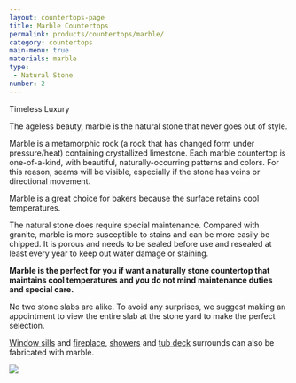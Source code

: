 ```yaml
---
layout: countertops-page
title: Marble Countertops
permalink: products/countertops/marble/
category: countertops
main-menu: true
materials: marble
type:
 - Natural Stone
number: 2
---
```


<div class="content">
<div class="content__text">
<p class="is-first-heading h2">Timeless Luxury</p>
<p class="h3">The ageless beauty, marble is the natural stone that never goes out of style.</p>

Marble is a metamorphic rock (a rock that has changed form under pressure/heat) containing crystallized limestone. Each marble countertop is one-of-a-kind, with beautiful, naturally-occurring patterns and colors. For this reason, seams will be visible, especially if the stone has veins or directional movement.

Marble is a great choice for bakers because the surface retains cool temperatures.

The natural stone does require special maintenance. Compared with granite, marble is more susceptible to stains and can be more easily be chipped. It is porous and needs to be sealed before use and resealed at least every year to keep out water damage or staining.

**Marble is the perfect for you if want a naturally stone countertop that maintains cool temperatures and you do not mind maintenance duties and special care.**

No two stone slabs are alike. To avoid any surprises, we suggest making an appointment to view the entire slab at the stone yard to make the perfect selection.

<a href="{{ site.url }}/products/window-sills">Window sills</a> and <a href="{{ site.url }}/products/surrounds/fireplace/">fireplace</a>, <a href="{{ site.url }}/products/surrounds/showers/">showers</a> and <a href="{{ site.url }}/products/surrounds/tub-deck/">tub deck</a> surrounds can also be fabricated with marble.

</div>

<div class="content__image fixedsticky">
<img src="{{ site.url }}/assets/images/kitchen-2.jpg">
</div>
</div>
